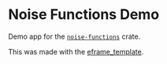 # Noise Functions Demo

Demo app for the [`noise-functions`](https://github.com/bluurryy/noise-functions) crate.

This was made with the [eframe_template](https://github.com/emilk/eframe_template).
